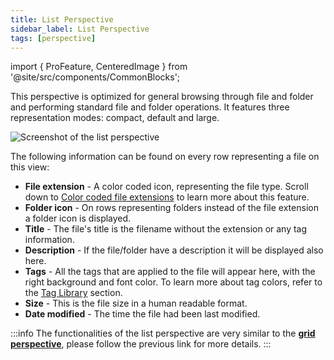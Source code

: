 ```yaml
---
title: List Perspective
sidebar_label: List Perspective
tags: [perspective]
---
```


import { ProFeature, CenteredImage } from '@site/src/components/CommonBlocks';

This perspective is optimized for general browsing through file and folder and performing standard file and folder operations. It features three representation modes: compact, default and large.

![Screenshot of the list perspective](/media/list/list-lead.png)

The following information can be found on every row representing a file on this view:

- **File extension** - A color coded icon, representing the file type. Scroll down to [Color coded file extensions](#color-coded-file-extensions) to learn more about this feature.
- **Folder icon** - On rows representing folders instead of the file extension a folder icon is displayed.
- **Title** - The file's title is the filename without the extension or any tag information.
- **Description** - If the file/folder have a description it will be displayed also here.
- **Tags** - All the tags that are applied to the file will appear here, with the right background and font color. To learn more about tag colors, refer to the [Tag Library](/ui/taglibrary) section.
- **Size** - This is the file size in a human readable format.
- **Date modified** - The time the file had been last modified.

:::info
The functionalities of the list perspective are very similar to the **[grid perspective](/perspectives/grid)**, please follow the previous link for more details.
:::

<CenteredImage
    caption="List perspective in compact mode"
    src="/media/list/list-compact-mode.png"
    showCaption
  />
